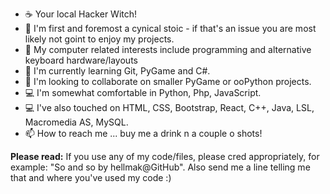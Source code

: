 - ☕️ Your local Hacker Witch! 
- 👋 I'm first and foremost a cynical stoic - if that's an issue you are most likely not goint to enjoy my projects.
- 👀 My computer related interests include programming and alternative keyboard hardware/layouts
- 🌱 I'm currently learning Git, PyGame and C#. 
- 💞️ I'm looking to collaborate on smaller PyGame or ooPython projects.
- 💻 I'm somewhat comfortable in Python, Php, JavaScript.
- 💻 I've also touched on HTML, CSS, Bootstrap, React, C++, Java, LSL, Macromedia AS, MySQL.
- 📫 How to reach me ... buy me a drink n a couple o shots! 

**Please read:** If you use any of my code/files, please cred appropriately, for example: "So and so by hellmak@GitHub". Also send me a line telling me that and where you've used my code :) 

<!---
hellmak/hellmak is a ✨ special ✨ repository because its 'README.md' (this file) appears on your GitHub profile.
You can click the Preview link to take a look at your changes.
--->
